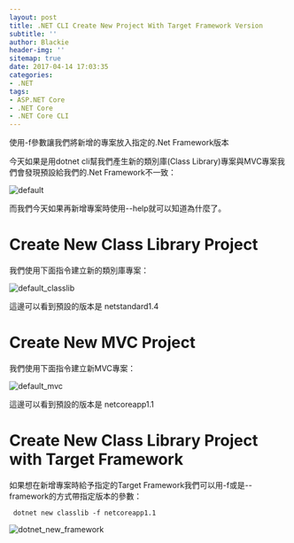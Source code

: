 ```yaml
---
layout: post
title: .NET CLI Create New Project With Target Framework Version
subtitle: ''
author: Blackie
header-img: ''
sitemap: true
date: 2017-04-14 17:03:35
categories:
- .NET
tags: 
- ASP.NET Core
- .NET Core
- .NET Core CLI
---
```


使用-f參數讓我們將新增的專案放入指定的.Net Framework版本

<!-- More -->

今天如果是用dotnet cli幫我們產生新的類別庫(Class Library)專案與MVC專案我們會發現預設給我們的.Net Framework不一致：

![default](default.png)

而我們今天如果再新增專案時使用--help就可以知道為什麼了。

# Create New Class Library Project #

我們使用下面指令建立新的類別庫專案：

![default_classlib](default_classlib.png)

這邊可以看到預設的版本是 netstandard1.4

# Create New MVC Project #

我們使用下面指令建立新MVC專案：

![default_mvc](default_mvc.png)

這邊可以看到預設的版本是 netcoreapp1.1

# Create New Class Library Project with Target Framework #

如果想在新增專案時給予指定的Target Framework我們可以用-f或是--framework的方式帶指定版本的參數：

     dotnet new classlib -f netcoreapp1.1

![dotnet_new_framework](dotnet_new_framework.png)